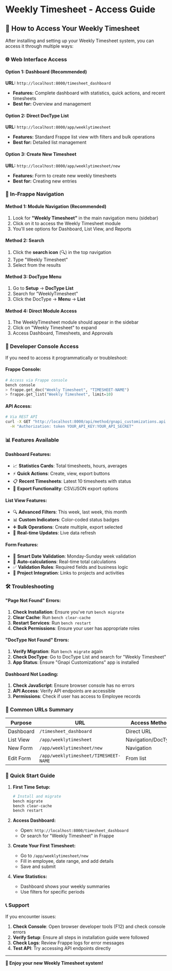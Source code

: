# Weekly Timesheet - Access Guide

## 🚀 How to Access Your Weekly Timesheet

After installing and setting up your Weekly Timesheet system, you can access it through multiple ways:

### 🌐 Web Interface Access

#### Option 1: Dashboard (Recommended)
**URL:** `http://localhost:8000/timesheet_dashboard`
- **Features:** Complete dashboard with statistics, quick actions, and recent timesheets
- **Best for:** Overview and management

#### Option 2: Direct DocType List
**URL:** `http://localhost:8000/app/weeklytimesheet`
- **Features:** Standard Frappe list view with filters and bulk operations
- **Best for:** Detailed list management

#### Option 3: Create New Timesheet
**URL:** `http://localhost:8000/app/weeklytimesheet/new`
- **Features:** Form to create new weekly timesheets
- **Best for:** Creating new entries

### 📱 In-Frappe Navigation

#### Method 1: Module Navigation (Recommended)
1. Look for **"Weekly Timesheet"** in the main navigation menu (sidebar)
2. Click on it to access the Weekly Timesheet module
3. You'll see options for Dashboard, List View, and Reports

#### Method 2: Search
1. Click the **search icon** (🔍) in the top navigation
2. Type "Weekly Timesheet"
3. Select from the results

#### Method 3: DocType Menu
1. Go to **Setup** → **DocType List**
2. Search for "WeeklyTimesheet"
3. Click the DocType → **Menu** → **List**

#### Method 4: Direct Module Access
1. The WeeklyTimesheet module should appear in the sidebar
2. Click on "Weekly Timesheet" to expand
3. Access Dashboard, Timesheets, and Approvals

### 🔧 Developer Console Access

If you need to access it programmatically or troubleshoot:

#### Frappe Console:
```python
# Access via Frappe console
bench console
> frappe.get_doc("Weekly Timesheet", "TIMESHEET-NAME")
> frappe.get_list("Weekly Timesheet", limit=10)
```

#### API Access:
```bash
# Via REST API
curl -X GET "http://localhost:8000/api/method/gnapi_customizations.api.weekly_timesheet.get_weekly_timesheet" \
  -H "Authorization: token YOUR_API_KEY:YOUR_API_SECRET"
```

### 📊 Features Available

#### Dashboard Features:
- 📈 **Statistics Cards**: Total timesheets, hours, averages
- ⚡ **Quick Actions**: Create, view, export buttons
- 📋 **Recent Timesheets**: Latest 10 timesheets with status
- 🎯 **Export Functionality**: CSV/JSON export options

#### List View Features:
- 🔍 **Advanced Filters**: This week, last week, this month
- 📊 **Custom Indicators**: Color-coded status badges
- ➕ **Bulk Operations**: Create multiple, export selected
- 🔄 **Real-time Updates**: Live data refresh

#### Form Features:
- 📅 **Smart Date Validation**: Monday-Sunday week validation
- 🧮 **Auto-calculations**: Real-time total calculations
- ✅ **Validation Rules**: Required fields and business logic
- 🔗 **Project Integration**: Links to projects and activities

### 🛠️ Troubleshooting

#### "Page Not Found" Errors:
1. **Check Installation**: Ensure you've run `bench migrate`
2. **Clear Cache**: Run `bench clear-cache`
3. **Restart Services**: Run `bench restart`
4. **Check Permissions**: Ensure your user has appropriate roles

#### "DocType Not Found" Errors:
1. **Verify Migration**: Run `bench migrate` again
2. **Check DocType**: Go to DocType List and search for "Weekly Timesheet"
3. **App Status**: Ensure "Gnapi Customizations" app is installed

#### Dashboard Not Loading:
1. **Check JavaScript**: Ensure browser console has no errors
2. **API Access**: Verify API endpoints are accessible
3. **Permissions**: Check if user has access to Employee records

### 📝 Common URLs Summary

| Purpose | URL | Access Method |
|---------|-----|---------------|
| Dashboard | `/timesheet_dashboard` | Direct URL |
| List View | `/app/weeklytimesheet` | Navigation/DocType |
| New Form | `/app/weeklytimesheet/new` | Navigation |
| Edit Form | `/app/weeklytimesheet/TIMESHEET-NAME` | From list |

### 🎯 Quick Start Guide

1. **First Time Setup:**
   ```bash
   # Install and migrate
   bench migrate
   bench clear-cache
   bench restart
   ```

2. **Access Dashboard:**
   - Open: `http://localhost:8000/timesheet_dashboard`
   - Or search for "Weekly Timesheet" in Frappe

3. **Create Your First Timesheet:**
   - Go to `/app/weeklytimesheet/new`
   - Fill in employee, date range, and add details
   - Save and submit

4. **View Statistics:**
   - Dashboard shows your weekly summaries
   - Use filters for specific periods

### 📞 Support

If you encounter issues:

1. **Check Console**: Open browser developer tools (F12) and check console errors
2. **Verify Setup**: Ensure all steps in installation guide were followed
3. **Check Logs**: Review Frappe logs for error messages
4. **Test API**: Try accessing API endpoints directly

---

**🎉 Enjoy your new Weekly Timesheet system!**
